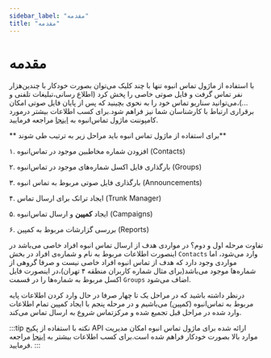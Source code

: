 ```yaml
---
sidebar_label: "مقدمه"
title: "مقدمه"
---
```



# مقدمه

با استفاده از ماژول تماس انبوه تنها با چند کلیک می‌توان بصورت خودکار با چندین‌هزار نفر تماس گرفت و فایل صوتی خاصی را پخش کرد
(اطلاع رسانی،تبلیغات تلفنی و ...)،می‌توانید سناریو تماس خود را به نحوی بچینید که پس از پایان فایل صوتی امکان برقراری ارتباط
با کارشناسان شما نیز فراهم شود.برای کسب اطلاعات بیشتر درمورد کامپوننت ماژول تماس‌انبوه به [اینجا](/docs/simotel/callcenter-docs/dialplan/components/autodialer_route) مراجعه فرمایید.

** برای استفاده از ماژول تماس انبوه باید مراحل زیر به ترتیب طی شوند**

۱. افزودن شماره مخاطبین موجود در تماس‌انبوه (Contacts)

۲. بارگذاری فایل اکسل شماره‌های موجود در تماس‌انبوه (Groups)

۳. بارگذاری فایل صوتی مربوط به تماس انبوه (Announcements)

۴. ایجاد ترانک برای ارسال تماس (Trunk Manager)

۵. ایجاد **کمپین** و ارسال تماس‌انبوه (Campaigns)

۶. بررسی گزارشات مربوط به کمپین (Reports)


تفاوت مرحله اول و دوم؟ در مواردی هدف از ارسال تماس انبوه افراد خاصی می‌باشد در اینصورت اطلاعات مربوط به نام و شماره‌ی افراد در بخش `Contacts`
وارد می‌شود، اما مواردی وجود دارد که هدف از تماس انبوه افراد خاصی نیست و صرفا گروهی از شماره‌ها موجود می‌باشد(برای مثال شماره کاربران منطقه ۴ تهران)،در اینصورت فایل اکسل
مربوط به شماره‌ها را در قسمت `Groups` اضاف می‌شود.

درنظر داشته باشید که در مراحل یک تا چهار صرفا در حال وارد کردن اطلاعات پایه مربوط به تماس‌انبوه (کمپین) می‌باشیم و در مرحله پنجم با ایجاد کمپین تمام
اطلاعات وارد شده در مراحل قبل تجمیع شده و مرکزتماس شروع به ارسال تماس می‌کند.

:::tip نکته
با استفاده از پکیج API ارائه شده برای ماژول تماس انبوه امکان مدیریت موارد بالا بصورت خودکار فراهم‌ شده است.برای کسب اطلاعات بیشتر به [اینجا](../developers/api/Autodialer_API/introautodialer) مراجعه فرمایید.
:::

